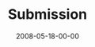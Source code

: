 ---
layout: message
category: message
series: "RIQ"
title: "Submission"
date: 2008-05-18-00-00
message_id: 498
audio-description: ""
audio: "http://s3.amazonaws.com/crossroadsaudiomessages/RIQ_02_Submission_05-18-08_Tome_webaudio.mp3"
audio-title: "RIQ&#58; Submission"
audio-duration: "37:08"
video-description: "Relationally Intelligent people understand how to submit. "
video-title: "RIQ&#58; Submission"
video: "http://s3.amazonaws.com/crossroadsvideomessages/RIQ2.mp4"
video-poster: "https://www.crossroads.net/uploadedfiles/RIQ2-still.jpg"
notes-description: "Study notes for week two of RIQ. "
notes: "http://www.crossroads.net/players/media/hq/SN_5-17-18-08.pdf "
notes-title: "RIQ&#58; Submission"
program-description: "Program from May 17-18, 2008."
program: "http://www.crossroads.net/players/media/hq/0517_18Program.pdf"
program-title: "RIQ: Submission"
---